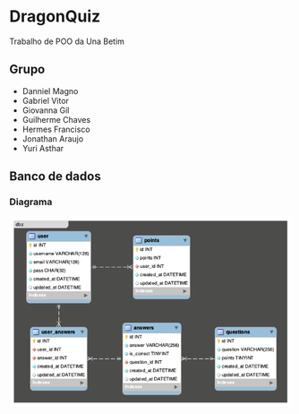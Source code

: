 # DragonQuiz

Trabalho de POO da Una Betim

## Grupo

- Danniel Magno
- Gabriel Vitor
- Giovanna Gil
- Guilherme Chaves
- Hermes Francisco
- Jonathan Araujo
- Yuri Asthar

## Banco de dados

### Diagrama

![diagrama](db/diagram.png "Diagrama")
